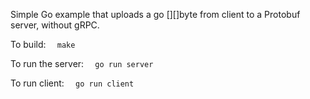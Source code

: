 Simple Go example that uploads a go [][]byte from client to a Protobuf server, without gRPC.

To build:
```  make```

To run the server:
```  go run server```

To run client:
```  go run client```
